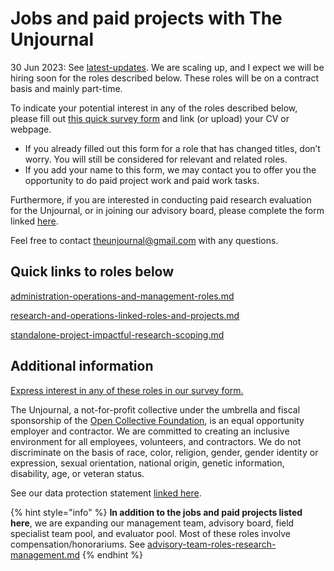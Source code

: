 # Jobs and paid projects with The Unjournal

30 Jun 2023: See [latest-updates](../latest-updates/ "mention"). We are scaling up, and I expect we will be hiring soon for the roles described below. These roles will be on a contract basis and mainly part-time.

To indicate your potential interest in any of the roles described below, please fill out [this quick survey form](https://www.google.com/url?q=https://airtable.com/shrxGwooWtwZqY8cd\&sa=D\&source=editors\&ust=1692112926472013\&usg=AOvVaw2guHXGvLX9tQVPhVWeAFyB) and link (or upload) your CV or webpage.

* If you already filled out this form for a role that has changed titles, don’t worry. You will still be considered for relevant and related roles.
* If you add your name to this form, we may contact you to offer you the opportunity to do paid project work and paid work tasks.

Furthermore, if you are interested in conducting paid research evaluation for the Unjournal, or in joining our advisory board, please complete the form linked [here](https://www.google.com/url?q=https://airtable.com/shrtMv4hNlv8aL7Yy\&sa=D\&source=editors\&ust=1692112926472618\&usg=AOvVaw260eQOU-lGZ9uch6R62mSj).

Feel free to contact theunjournal@gmail.com with any questions.

## Quick links to roles below <a href="#h.ohxm7x2bjfvn" id="h.ohxm7x2bjfvn"></a>

[administration-operations-and-management-roles.md](interested-in-working-for-the-unjournal/administration-operations-and-management-roles.md "mention")

[research-and-operations-linked-roles-and-projects.md](interested-in-working-for-the-unjournal/research-and-operations-linked-roles-and-projects.md "mention")

[standalone-project-impactful-research-scoping.md](interested-in-working-for-the-unjournal/standalone-project-impactful-research-scoping.md "mention")

## Additional information <a href="#h.x2umqmm1vnqa" id="h.x2umqmm1vnqa"></a>

[Express interest in any of these roles in our survey form.](https://www.google.com/url?q=https://airtable.com/shrxGwooWtwZqY8cd\&sa=D\&source=editors\&ust=1692112926486012\&usg=AOvVaw2tL8nNFUl1k23wkgCXWZn2)

The Unjournal, a not-for-profit collective under the umbrella and fiscal sponsorship of the [Open Collective Foundation](https://www.google.com/url?q=https://opencollective.com/foundation\&sa=D\&source=editors\&ust=1692112926486271\&usg=AOvVaw3BjcohB75rECWCpnF53Yb-), is an equal opportunity employer and contractor.  We are committed to creating an inclusive environment for all employees, volunteers, and contractors. We do not discriminate on the basis of race, color, religion, gender, gender identity or expression, sexual orientation, national origin, genetic information, disability, age, or veteran status.

See our data protection statement [linked here](https://www.google.com/url?q=https://docs.google.com/document/d/1dGhqonNHeH71F5pDlVB-m9Ods5jcmULR8qlcHXTU-MM/edit\&sa=D\&source=editors\&ust=1692112926486562\&usg=AOvVaw0ET4ISQwmHk0zuxWjYgmTc).



{% hint style="info" %}
**In addition to the jobs and paid projects listed here**, we are expanding our management team, advisory board, field specialist team pool, and evaluator pool. Most of these roles involve compensation/honorariums. See [advisory-team-roles-research-management.md](interested-in-working-for-the-unjournal/advisory-team-roles-research-management.md "mention")
{% endhint %}
